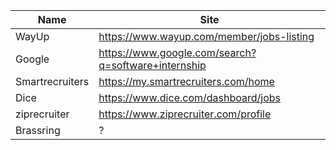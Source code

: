 Name | Site
--|--
WayUp | https://www.wayup.com/member/jobs-listing
Google | https://www.google.com/search?q=software+internship
Smartrecruiters | https://my.smartrecruiters.com/home
Dice | https://www.dice.com/dashboard/jobs
ziprecruiter | https://www.ziprecruiter.com/profile
Brassring | ?


